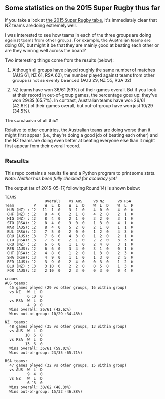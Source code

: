 ## Some statistics on the 2015 Super Rugby thus far

If you take a look at
[the 2015 Super Rugby table](http://www.smh.com.au/rugby-union/super-rugby/ladder),
it's immediately clear that NZ teams are doing extremely well.

I was interested to see how teams in each of the three groups are doing
against teams from other groups. For example, the Australian teams are
doing OK, but might it be that they are mainly good at beating each other
or are they winning well across the board?

Two interesting things come from the results (below):

1. Although all groups have played roughly the same number of matches (AUS
   61, NZ 61, RSA 62), the number played against teams from other groups is
   not as evenly balanced (AUS 29, NZ 35, RSA 32).

1. NZ teams have won 36/61 (59%) of their games overall. But if you look at
   their record in out-of-group games, the percentage goes up: they've won
   29/35 (65.7%). In contrast, Australian teams have won 26/61 (42.6%) of
   their games overall, but out-of-group have won just 10/29 (34.5%).

The conclusion of all this?

Relative to other countries, the Australian teams are doing worse than it
might first appear (i.e., they're doing a good job of beating each other)
and the NZ teams are doing even better at beating everyone else than it
might first appear from their overall record.

## Results

This repo contains a results file and a Python program to print some
stats.  *Note: Neither has been fully checked for accuracy yet!*

The output (as of 2015-05-17, following Round 14) is shown below:

```
TEAMS
                  Overall    vs AUS     vs NZ      vs RSA
Team         P    W  L  D    W  L  D    W  L  D    W  L  D
 HUR (NZ) : 12   11  1  0    3  1  0    4  0  0    4  0  0
 CHF (NZ) : 12    8  4  0    2  1  0    4  2  0    2  1  0
 HIG (NZ) : 12    8  4  0    2  1  0    3  2  0    3  1  0
 STO (RSA): 12    8  4  0    3  0  0    1  3  0    4  1  0
 WAR (AUS): 12    8  4  0    5  2  0    2  1  0    1  1  0
 BUL (RSA): 12    7  5  0    2  0  0    1  2  0    4  3  0
 BRU (AUS): 13    7  6  0    4  3  0    1  2  0    2  1  0
 LIO (RSA): 13    7  6  0    2  1  0    2  2  0    3  3  0
 CRU (NZ) : 12    6  6  0    1  1  0    2  4  0    3  1  0
 REB (AUS): 12    6  6  0    3  4  0    3  1  0    0  1  0
 CHT (RSA): 12    4  8  0    1  2  0    1  3  0    2  3  0
 SHA (RSA): 13    4  9  0    1  1  0    1  3  0    2  5  0
 RED (AUS): 12    3  9  0    2  4  0    0  3  0    1  2  0
 BLU (NZ) : 13    3 10  0    2  2  0    0  5  0    1  3  0
 FOR (AUS): 12    2 10  0    2  3  0    0  3  0    0  4  0

GROUPS
AUS teams:
  45 games played (29 vs other groups, 16 within group)
  vs NZ   W  L  D
          6 10  0
  vs RSA  W  L  D
          4  9  0
  Wins overall: 26/61 (42.62%)
  Wins out-of-group: 10/29 (34.48%)

NZ  teams:
  48 games played (35 vs other groups, 13 within group)
  vs AUS  W  L  D
         10  6  0
  vs RSA  W  L  D
         13  6  0
  Wins overall: 36/61 (59.02%)
  Wins out-of-group: 23/35 (65.71%)

RSA teams:
  47 games played (32 vs other groups, 15 within group)
  vs AUS  W  L  D
          9  4  0
  vs NZ   W  L  D
          6 13  0
  Wins overall: 30/62 (48.39%)
  Wins out-of-group: 15/32 (46.88%)
```
